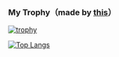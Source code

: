### My Trophy（made by [this](https://github.com/ryo-ma/github-profile-trophy)）

<!--
**takeYY/takeYY** is a ✨ _special_ ✨ repository because its `README.md` (this file) appears on your GitHub profile.

Here are some ideas to get you started:

- 🔭 I’m currently working on ...
- 🌱 I’m currently learning ...
- 👯 I’m looking to collaborate on ...
- 🤔 I’m looking for help with ...
- 💬 Ask me about ...
- 📫 How to reach me: ...
- 😄 Pronouns: ...
- ⚡ Fun fact: ...
-->

[![trophy](https://github-profile-trophy.vercel.app/?username=takeYY&theme=radical)](https://github.com/ryo-ma/github-profile-trophy)

[![Top Langs](https://github-readme-stats.vercel.app/api/top-langs/?username=takeYY&hide=html,jupyter%20notebook&langs_count=7&theme=radical)](https://github.com/anuraghazra/github-readme-stats)
